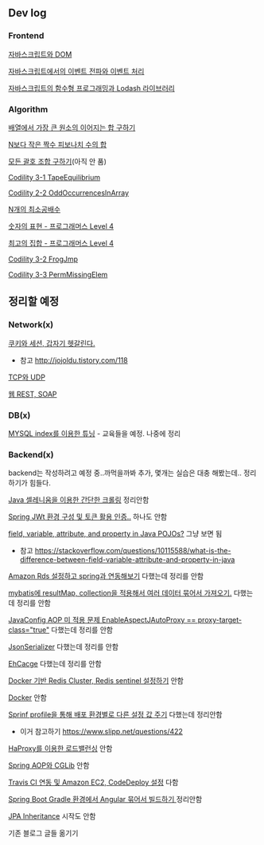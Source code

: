 ## Dev log

### Frontend

[자바스크립트와 DOM](/front/javascript-dom.md)

[자바스크립트에서의 이벤트 전파와 이벤트 처리](/front/javascript-event.md)

[자바스크립트의 함수형 프로그래밍과 Lodash 라이브러리](/front/javascript-func-lodash.md)

### Algorithm

[배열에서 가장 큰 원소의 이어지는 합 구하기](/algorithm/algorithm-01.md)

[N보다 작은 짝수 피보나치 수의 합](/algorithm/algorithm-02.md)

[모든 괄호 조합 구하기](/algorithm/algorithm-03.md)(아직 안 품)

[Codility 3-1 TapeEquilibrium](/algorithm/algorithm-04.md)

[Codility 2-2 OddOccurrencesInArray](/algorithm/algorithm-05.md)

[N개의 최소공배수](/algorithm/algorithm-06.md)

[숫자의 표현 - 프로그래머스 Level 4](/algorithm/algorithm-7.md)

[최고의 집합 - 프로그래머스 Level 4](/algorithm/algorithm-8.md)

[Codility 3-2 FrogJmp](/algorithm/algorithm-09.md)

[Codility 3-3 PermMissingElem](/algorithm/algorithm-10.md)

## 정리할 예정

### Network(x)

[쿠키와 세션, 갑자기 헷갈린다.]()

- 참고 http://jojoldu.tistory.com/118

[TCP와 UDP]()

[웹 REST, SOAP]()

### DB(x)

[MYSQL index를 이용한 튜닝]() - 교육들을 예정. 나중에 정리

### Backend(x)

backend는 작성하려고 예정 중..까먹을까봐 추가, 몇개는 실습은 대충 해봤는데.. 정리하기가 힘들다.

[Java 셀레니움을 이용한 간단한 크롤링]() 정리안함

[Spring JWt 환경 구성 및 토큰 활용 인증..]() 하나도 안함

[field, variable, attribute, and property in Java POJOs?](https://stackoverflow.com/questions/10115588/what-is-the-difference-between-field-variable-attribute-and-property-in-java) 그냥 보면 됨

- 참고 https://stackoverflow.com/questions/10115588/what-is-the-difference-between-field-variable-attribute-and-property-in-java

[Amazon Rds 설정하고 spring과 연동해보기](/front/javascript-dom.md) 다했는데 정리를 안함

[mybatis에 resultMap, collection을 적용해서 여러 데이터 묶어서 가져오기.](/front/javascript-dom.md) 다했는데 정리를 안함

[JavaConfig AOP 미 적용 문제 EnableAspectJAutoProxy == proxy-target-class="true"](/front/javascript-dom.md) 다했는데 정리를 안함

[JsonSerializer](/front/javascript-dom.md) 다했는데 정리를 안함

[EhCacge](/front/javascript-dom.md) 다했는데 정리를 안함

[Docker 기반 Redis Cluster, Redis sentinel 설정하기](/front/javascript-dom.md)  안함

[Docker](/front/javascript-dom.md) 안함

[Sprinf profile을 통해 배포 환경별로 다른 설정 값 주기](/front/javascript-dom.md) 다했는데 정리안함

- 이거 참고하기 https://www.slipp.net/questions/422

[HaProxy를 이용한 로드밸런싱](/front/javascript-dom.md) 안함

[Spring AOP와 CGLib](/front/javascript-dom.md) 안함

[Travis CI 연동 및 Amazon EC2, CodeDeploy 설정](/front/javascript-dom.md) 다함

[Spring Boot Gradle 환경에서 Angular 묶어서 빌드하기 ](/front/javascript-dom.md) 정리안함

[JPA Inheritance]() 시작도 안함



기존 블로그 글들 옮기기